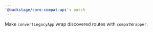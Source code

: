 ```yaml
---
'@backstage/core-compat-api': patch
---
```


Make `convertLegacyApp` wrap discovered routes with `compatWrapper`.

